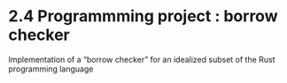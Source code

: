 # 2.4 Programmming project : borrow checker
Implementation of a “borrow checker” for an idealized subset of the Rust programming language
